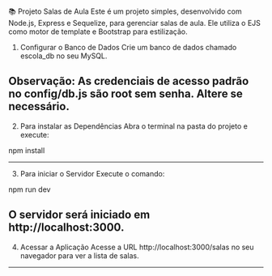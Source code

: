 📚 Projeto Salas de Aula
Este é um projeto simples, desenvolvido com Node.js, Express e Sequelize, para gerenciar salas de aula. Ele utiliza o EJS como motor de template e Bootstrap para estilização.

1. Configurar o Banco de Dados
Crie um banco de dados chamado escola_db no seu MySQL.

Observação: As credenciais de acesso padrão no config/db.js são root sem senha. Altere se necessário.
-----------------------------------------------------------------------------------------------------
2. Para instalar as Dependências
Abra o terminal na pasta do projeto e execute:

  npm install

----------------------------------------------------------------------------------------------------
3. Para iniciar o Servidor
Execute o comando:

  npm run dev

O servidor será iniciado em http://localhost:3000.
---------------------------------------------------------------------------------------------------
4. Acessar a Aplicação
Acesse a URL http://localhost:3000/salas no seu navegador para ver a lista de salas.
---------------------------------------------------------------------------------------

